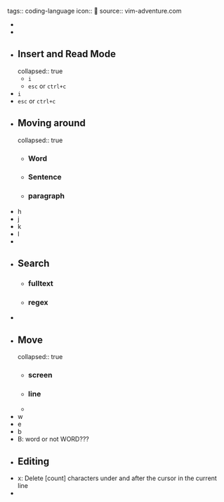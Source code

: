 tags:: coding-language
icon:: 
source:: vim-adventure.com

-
-
- ## Insert and Read Mode
  collapsed:: true
	- `i`
	- `esc` or `ctrl+c`
- `i`
- `esc`  or `ctrl+c`
- ## Moving around
  collapsed:: true
	- ### Word
	- ### Sentence
	- ### paragraph
- h
- j
- k
- l
-
- ## Search
	- ### fulltext
	- ### regex
-
- ## Move
  collapsed:: true
	- ### screen
	- ### line
	-
- w
- e
- b
- B: word or not WORD???
- ## Editing
- x: Delete [count] characters under and after the cursor in the current line
-